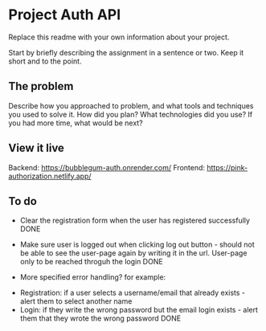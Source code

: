 # Project Auth API

Replace this readme with your own information about your project.

Start by briefly describing the assignment in a sentence or two. Keep it short and to the point.

## The problem

Describe how you approached to problem, and what tools and techniques you used to solve it. How did you plan? What technologies did you use? If you had more time, what would be next?

## View it live

Backend: https://bubblegum-auth.onrender.com/
Frontend: https://pink-authorization.netlify.app/

## To do

- Clear the registration form when the user has registered successfully DONE

- Make sure user is logged out when clicking log out button - should not be able to see the user-page again by writing it in the url. User-page only to be reached throguh the login DONE

- More specified error handling? for example:

* Registration: if a user selects a username/email that already exists - alert them to select another name
* Login: if they write the wrong password but the email login exists - alert them that they wrote the wrong password DONE
 